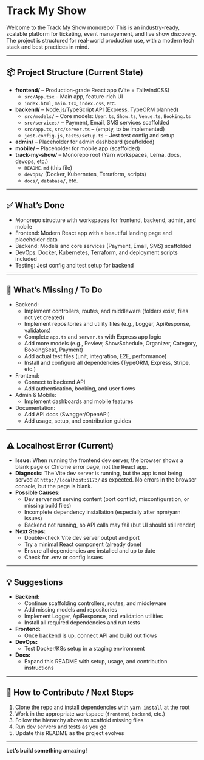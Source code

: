 # Track My Show

Welcome to the Track My Show monorepo! This is an industry-ready, scalable platform for ticketing, event management, and live show discovery. The project is structured for real-world production use, with a modern tech stack and best practices in mind.

---

## 📦 Project Structure (Current State)

- **frontend/** – Production-grade React app (Vite + TailwindCSS)
  - `src/App.tsx` – Main app, feature-rich UI
  - `index.html`, `main.tsx`, `index.css`, etc.
- **backend/** – Node.js/TypeScript API (Express, TypeORM planned)
  - `src/models/` – Core models: `User.ts`, `Show.ts`, `Venue.ts`, `Booking.ts`
  - `src/services/` – Payment, Email, SMS services scaffolded
  - `src/app.ts`, `src/server.ts` – (empty, to be implemented)
  - `jest.config.js`, `tests/setup.ts` – Jest test config and setup
- **admin/** – Placeholder for admin dashboard (scaffolded)
- **mobile/** – Placeholder for mobile app (scaffolded)
- **track-my-show/** – Monorepo root (Yarn workspaces, Lerna, docs, devops, etc.)
  - `README.md` (this file)
  - `devops/` (Docker, Kubernetes, Terraform, scripts)
  - `docs/`, `database/`, etc.

---

## ✅ What’s Done
- Monorepo structure with workspaces for frontend, backend, admin, and mobile
- Frontend: Modern React app with a beautiful landing page and placeholder data
- Backend: Models and core services (Payment, Email, SMS) scaffolded
- DevOps: Docker, Kubernetes, Terraform, and deployment scripts included
- Testing: Jest config and test setup for backend

---

## 🚧 What’s Missing / To Do
- Backend:
  - Implement controllers, routes, and middleware (folders exist, files not yet created)
  - Implement repositories and utility files (e.g., Logger, ApiResponse, validators)
  - Complete `app.ts` and `server.ts` with Express app logic
  - Add more models (e.g., Review, ShowSchedule, Organizer, Category, BookingSeat, Payment)
  - Add actual test files (unit, integration, E2E, performance)
  - Install and configure all dependencies (TypeORM, Express, Stripe, etc.)
- Frontend:
  - Connect to backend API
  - Add authentication, booking, and user flows
- Admin & Mobile:
  - Implement dashboards and mobile features
- Documentation:
  - Add API docs (Swagger/OpenAPI)
  - Add usage, setup, and contribution guides

---

## ⚠️ Localhost Error (Current)
- **Issue:** When running the frontend dev server, the browser shows a blank page or Chrome error page, not the React app.
- **Diagnosis:** The Vite dev server is running, but the app is not being served at `http://localhost:5173/` as expected. No errors in the browser console, but the page is blank.
- **Possible Causes:**
  - Dev server not serving content (port conflict, misconfiguration, or missing build files)
  - Incomplete dependency installation (especially after npm/yarn issues)
  - Backend not running, so API calls may fail (but UI should still render)
- **Next Steps:**
  - Double-check Vite dev server output and port
  - Try a minimal React component (already done)
  - Ensure all dependencies are installed and up to date
  - Check for .env or config issues

---

## 💡 Suggestions
- **Backend:**
  - Continue scaffolding controllers, routes, and middleware
  - Add missing models and repositories
  - Implement Logger, ApiResponse, and validation utilities
  - Install all required dependencies and run tests
- **Frontend:**
  - Once backend is up, connect API and build out flows
- **DevOps:**
  - Test Docker/K8s setup in a staging environment
- **Docs:**
  - Expand this README with setup, usage, and contribution instructions

---

## 🚀 How to Contribute / Next Steps
1. Clone the repo and install dependencies with `yarn install` at the root
2. Work in the appropriate workspace (`frontend`, `backend`, etc.)
3. Follow the hierarchy above to scaffold missing files
4. Run dev servers and tests as you go
5. Update this README as the project evolves

---

**Let’s build something amazing!**
